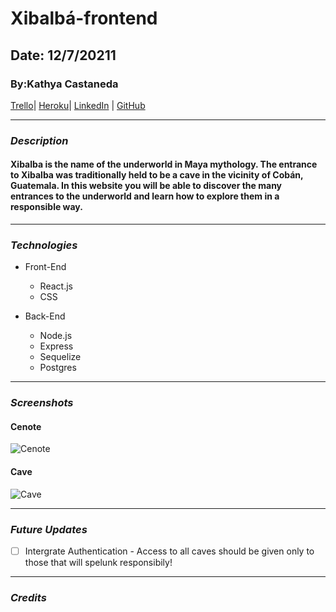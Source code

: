 # Xibalbá-frontend

## Date: 12/7/20211

### By:Kathya Castaneda

[Trello](https://trello.com/b/PckKLmOJ/xibalba)|
[Heroku]()|
[LinkedIn](https://www.linkedin.com/in/carlos-hidalgo-linkin/) | [GitHub](https://github.com/pancholo35)

---

### **_Description_**

#### Xibalba is the name of the underworld in Maya mythology. The entrance to Xibalba was traditionally held to be a cave in the vicinity of Cobán, Guatemala. In this website you will be able to discover the many entrances to the underworld and learn how to explore them in a responsible way.

---

### **_Technologies_**

- Front-End

  - React.js
  - CSS

- Back-End

  - Node.js
  - Express
  - Sequelize
  - Postgres

---

### **_Screenshots_**

#### **Cenote**

![Cenote](https://imgur.com/gKcYQIF.png)

#### **Cave**

![Cave](https://imgur.com/HCGj9GH.png)

---

### **_Future Updates_**

- [ ] Intergrate Authentication - Access to all caves should be given only to those that will spelunk responsibily!

---

### **_Credits_**

####

####
